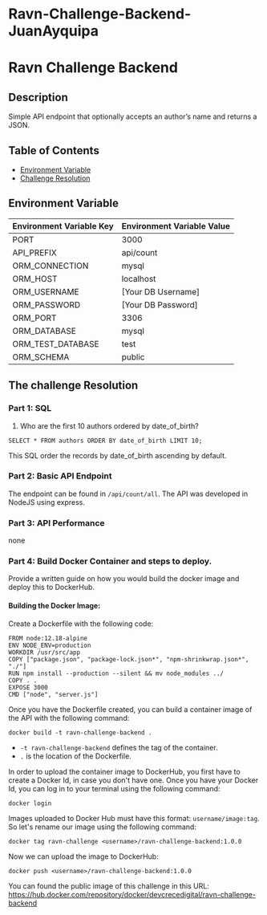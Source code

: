 # Ravn-Challenge-Backend-JuanAyquipa

# Ravn Challenge Backend

## Description

Simple API endpoint that optionally accepts an author’s name and returns a JSON.

## Table of Contents
- [Environment Variable](#environment-variable)
- [Challenge Resolution](#challenge-resolution)

## Environment Variable


<center>

| Environment Variable Key  | Environment Variable Value         |
| ------------------------- | ---------------------------------- |
| PORT                      | 3000                               |
| API_PREFIX                | api/count                          |
| ORM_CONNECTION            | mysql                              |
| ORM_HOST                  | localhost                          |
| ORM_USERNAME              | [Your DB Username]                 |
| ORM_PASSWORD              | [Your DB Password]                 |
| ORM_PORT                  | 3306                               |
| ORM_DATABASE              | mysql                              |
| ORM_TEST_DATABASE         | test                               |
| ORM_SCHEMA                | public                             |

</center>



## The challenge Resolution

### Part 1: SQL

1. Who are the first 10 authors ordered by date_of_birth?

```
SELECT * FROM authors ORDER BY date_of_birth LIMIT 10;
```

This SQL order the records by date_of_birth ascending by default. 

### Part 2: Basic API Endpoint

The endpoint can be found in `/api/count/all`. The API was developed in NodeJS using express.

### Part 3: API Performance

none

### Part 4: Build Docker Container and steps to deploy.

Provide a written guide on how you would build the docker image and deploy this to DockerHub.

#### Building the Docker Image:

Create a Dockerfile with the following code:

```
FROM node:12.18-alpine
ENV NODE_ENV=production
WORKDIR /usr/src/app
COPY ["package.json", "package-lock.json*", "npm-shrinkwrap.json*", "./"]
RUN npm install --production --silent && mv node_modules ../
COPY . .
EXPOSE 3000
CMD ["node", "server.js"]
```

Once you have the Dockerfile created, you can build a container image of the API with the following command:

```
docker build -t ravn-challenge-backend .
```

- `-t ravn-challenge-backend` defines the tag of the container.
- `.` is the location of the Dockerfile.

In order to upload the container image to DockerHub, you first have to create a Docker Id, in case you don't have one. Once you have your Docker Id, you can log in to your terminal using the following command:

```
docker login
```

Images uploaded to Docker Hub must have this format: `username/image:tag`. So let's rename our image using the following command:

```
docker tag ravn-challenge <username>/ravn-challenge-backend:1.0.0
```

Now we can upload the image to DockerHub:

```
docker push <username>/ravn-challenge-backend:1.0.0
```

You can found the public image of this challenge in this URL: https://hub.docker.com/repository/docker/devcrecedigital/ravn-challenge-backend

